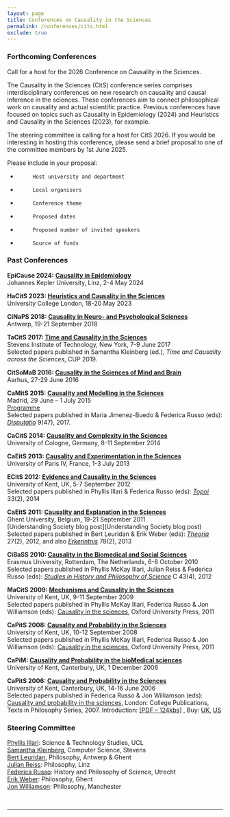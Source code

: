 ```yaml
---
layout: page
title: Conferences on Causality in the Sciences
permalink: /conferences/cits.html
exclude: true
---
```


### Forthcoming Conferences

Call for a host for the 2026 Conference on Causality in the Sciences.
 
The Causality in the Sciences (CitS) conference series comprises interdisciplinary conferences on new research on causality and causal inference in the sciences. These conferences aim to connect philosophical work on causality and actual scientific practice. Previous conferences have focused on topics such as Causality in Epidemiology (2024) and Heuristics and Causality in the Sciences (2023), for example. 
 
The steering committee is calling for a host for CitS 2026. If you would be interesting in hosting this conference, please send a brief proposal to one of the committee members by 1st June 2025.
 
Please include in your proposal:
-          Host university and department
-          Local organisers
-          Conference theme 
-          Proposed dates
-          Proposed number of invited speakers
-          Source of funds

### Past Conferences

**EpiCause 2024:** [**Causality in Epidemiology**](https://www.jku.at/en/institute-of-philosophy-and-scientific-method/epicause-2024/)  
Johannes Kepler University, Linz, 2-4 May 2024

**HaCitS 2023: [Heuristics and Causality in the Sciences](https://sites.google.com/stevens.edu/hacits2023)**  
University College London, 18-20 May 2023

**CiNaPS 2018: [Causality in Neuro- and Psychological Sciences](https://www.uantwerpen.be/en/conferences/cinaps-2018/)**  
Antwerp, 19-21 September 2018

**TaCitS 2017: [Time and Causality in the Sciences](http://tacits.stevens.edu)**  
Stevens Institute of Technology, New York, 7-9 June 2017  
Selected papers published in Samantha Kleinberg (ed.), _Time and Causality across the Sciences_, CUP 2019.

**CitSoMaB 2016: [Causality in the Sciences of Mind and Brain](http://conferences.au.dk/causality2016/)**  
Aarhus, 27-29 June 2016

**CaMitS 2015: [Causality and Modelling in the Sciences](http://portal.uned.es/portal/page?_pageid=93,49819448&_dad=portal&_schema=PORTAL)**  
Madrid, 29 June – 1 July 2015  
[Programme](http://blogs.kent.ac.uk/jonw/files/2015/03/CaMitS-schedule-updates-2.doc)  
Selected papers published in Maria Jimenez-Buedo & Federica Russo (eds): [_Disputatio_](https://www.degruyter.com/view/j/disp.2017.9.issue-47/issue-files/disp.2017.9.issue-47.xml) 9(47), 2017.

**CaCitS 2014: [Causality and Complexity in the Sciences](http://www.clde.uni-koeln.de/?page_id=1794)**  
University of Cologne, Germany, 8-11 September 2014

**CaEitS 2013: [Causality and Experimentation in the Sciences](http://caeits.sciencesconf.org/)**  
University of Paris IV, France, 1-3 July 2013

**ECitS 2012: [Evidence and Causality in the Sciences](http://blogs.kent.ac.uk/jonw/ecits-2012-evidence-and-causality-in-the-sciences/ "ECitS 2012 – Evidence and Causality in the Sciences")**  
University of Kent, UK, 5-7 September 2012  
Selected papers published in Phyllis Illari & Federica Russo (eds): _[Topoi](http://link.springer.com/journal/11245/33/2/page/1)_ 33(2), 2014

**CaEitS 2011: [Causality and Explanation in the Sciences](http://www.caeits2011.ugent.be/)**  
Ghent University, Belgium, 19-21 September 2011  
[Understanding Society blog post](Understanding Society blog post)  
Selected papers published in Bert Leuridan & Erik Weber (eds): _[Theoria](http://www.ehu.es/ojs/index.php/THEORIA/issue/view/473)_ 27(2), 2012, and also _[Erkenntnis](http://link.springer.com/journal/10670/78/2/suppl/page/1)_ 78(2), 2013

**CiBaSS 2010: [Causality in the Biomedical and Social Sciences](http://www.eur.nl/fw/english/eipe/conferences/conferences_archive/causalities_biomedical_sciences/)**  
Erasmus University, Rotterdam, The Netherlands, 6-8 October 2010  
Selected papers published in Phyllis McKay Illari, Julian Reiss & Federica Russo (eds): _[Studies in History and Philosophy of Science](http://www.sciencedirect.com/science/journal/13698486/43)_ C 43(4), 2012

**MaCitS 2009: [Mechanisms and Causality in the Sciences](http://blogs.kent.ac.uk/jonw/conferences/cits/macits-2009-mechanisms-and-causality-in-the-sciences/ "MaCitS 2009 – Mechanisms and Causality in the Sciences")**  
University of Kent, UK, 9-11 September 2009  
Selected papers published in Phyllis McKay Illari, Federica Russo & Jon Williamson (eds): [Causality in the sciences](http://ukcatalogue.oup.com/product/9780199574131.do), Oxford University Press, 2011

**CaPitS 2008: [Causality and Probability in the Sciences](http://blogs.kent.ac.uk/jonw/conferences/cits/capits-2008-causality-and-probability-in-the-sciences/ "CaPitS 2008 – Causality and Probability in the Sciences")**  
University of Kent, UK, 10-12 September 2008  
Selected papers published in Phyllis McKay Illari, Federica Russo & Jon Williamson (eds): [Causality in the sciences](http://ukcatalogue.oup.com/product/9780199574131.do), Oxford University Press, 2011

**CaPiM: [Causality and Probability in the bioMedical sciences](http://blogs.kent.ac.uk/jonw/conferences/cits/causality-and-probability-in-the-biomedical-sciences/ "CaPiM – Causality and Probability in the Biomedical Sciences")**  
University of Kent, Canterbury, UK, 1 December 2006

**CaPitS 2006: [Causality and Probability in the Sciences](http://blogs.kent.ac.uk/jonw/conferences/cits/cits-2006/ "CiTS 2006 – Causality and Probability in the Sciences")**  
University of Kent, Canterbury, UK, 14-16 June 2006  
Selected papers published in Federica Russo & Jon Williamson (eds): [Causality and probability in the sciences](http://www.collegepublications.co.uk/philosophy/?00003), London: College Publications, Texts in Philosophy Series, 2007. Introduction: [\[PDF – 124kbs\]](http://blogs.kent.ac.uk/jonw/files/2015/03/caus-and-prob-intro.pdf) , Buy: [UK](https://www.amazon.co.uk/Causality-Probability-Sciences-Jon-Williamson/dp/1904987354/sr=8-1/qid=1171288588/ref=sr_1_1/203-7759429-5471961?ie=UTF8&s=books), [US](https://www.amazon.com/Causality-Probability-Sciences-F-Russo/dp/1904987354/sr=8-1/qid=1171288650/ref=sr_1_1/105-3128094-2830044?ie=UTF8&s=books)

### Steering Committee

[Phyllis Illari](https://www.ucl.ac.uk/sts/staff/illari): Science & Technology Studies, UCL  
[Samantha Kleinberg](http://www.skleinberg.org/), Computer Science, Stevens  
[Bert Leuridan](https://www.uantwerpen.be/en/staff/bert-leuridan/), Philosophy, Antwerp & Ghent  
[Julian Reiss](http://jreiss.org/): Philosophy, Linz  
[Federica Russo](https://www.uu.nl/staff/FRusso): History and Philosophy of Science, Utrecht  
[Erik Weber](https://biblio.ugent.be/person/801000630860): Philosophy, Ghent  
[Jon Williamson](https://jonwilliamson.uk/): Philosophy, Manchester

<br>

* * *

<br>

<!---
### Related Events

11 August 2011 – **Third UCL-Kent workshop on causality** (UCL, [Centre for Reasoning](http://www.kent.ac.uk/reasoning))


9-10 June 2011 – **Causality and intervention** (Kent Reid Hall Campus, Paris, [Centre for Reasoning](http://www.kent.ac.uk/reasoning))

Organised by [Federica Russo](/cdn-cgi/l/email-protection#ec8ac29e999f9f83ac87898298c28d8fc29987) and [Phyllis McKay Illari](/cdn-cgi/l/email-protection#0d7d23606e666c744d66686379236c6e237866).  
Slides: [Neil Bramley](http://blogs.kent.ac.uk/jonw/files/2015/03/Bramley.pptx), [Lorenzo Casini](https://prezi.com/secure/7ed594286a2b8098e2ef3e475144347c1ea2480a/), [Luis Mireles-Flores & Francois Claveau](https://prezi.com/secure/7ed594286a2b8098e2ef3e475144347c1ea2480a/), [Phyllis McKay Illari](http://blogs.kent.ac.uk/jonw/files/2015/03/Illari06-11.pptx), [Eric Raidl](http://blogs.kent.ac.uk/jonw/files/2015/03/Raidl2011.pdf), [Federica Russo](http://blogs.kent.ac.uk/jonw/files/2015/03/Russo.pptx)

[![DSC08210_s0201](http://blogs.kent.ac.uk/jonw/files/2015/03/DSC08210_s0201-150x150.jpg)](http://blogs.kent.ac.uk/jonw/files/2015/03/DSC08210_s0201.jpg)[![DSC08213_s0202](http://blogs.kent.ac.uk/jonw/files/2015/03/DSC08213_s0202-150x150.jpg)](http://blogs.kent.ac.uk/jonw/files/2015/03/DSC08213_s0202.jpg) 

10-11 January 2011 – **Work in progress on causality and evidence** (Kent Brussels Campus, [Centre for Reasoning](http://www.kent.ac.uk/reasoning))

Organised by [Federica Russo](/cdn-cgi/l/email-protection#fe98d08c8b8d8d91be959b908ad09f9dd08b95) and [Phyllis McKay Illari](/cdn-cgi/l/email-protection#87f7a9eae4ece6fec7ece2e9f3a9e6e4a9f2ec).  
Slides: [Bruno Bauwens](http://users.ugent.be/~bbauwens/papers/brunoBauwensCausInScienceJan2011.pdf), [Lorenzo Casini](http://blogs.kent.ac.uk/jonw/files/2015/03/casini.ppt), [Francois Claveau](https://prezi.com/secure/154108896ebf4a65f1283837806fbb86b2028f61/), [Phyllis McKay Illari](http://blogs.kent.ac.uk/jonw/files/2015/03/illari01-11.ppt), [Jan Lemeire](http://blogs.kent.ac.uk/jonw/files/2015/03/lemeire2011.pdf), [Alessio Moneta & Federica Russo](http://blogs.kent.ac.uk/jonw/files/2015/03/Moneta-Russo.ppt)



18 August 2010: **Workshop on mechanisms and causality, Ghent, Belgium** (Philosophy faculty)

Speakers include Phyllis Illari; Federica Russo; Jan Lemiere; Meinard Kuhlmann

[![IMG_0039_s0301](http://blogs.kent.ac.uk/jonw/files/2015/03/IMG_0039_s0301-150x150.jpg)](http://blogs.kent.ac.uk/jonw/files/2015/03/IMG_0039_s0301.jpg)[![IMG_0041_s0302](http://blogs.kent.ac.uk/jonw/files/2015/03/IMG_0041_s0302-150x150.jpg)](http://blogs.kent.ac.uk/jonw/files/2015/03/IMG_0041_s0302.jpg)[![IMG_0040_s0303](http://blogs.kent.ac.uk/jonw/files/2015/03/IMG_0040_s0303-150x150.jpg)](http://blogs.kent.ac.uk/jonw/files/2015/03/IMG_0040_s0303.jpg)[![IMG_0044_s0304](http://blogs.kent.ac.uk/jonw/files/2015/03/IMG_0044_s0304-150x150.jpg)](http://blogs.kent.ac.uk/jonw/files/2015/03/IMG_0044_s0304.jpg)[![IMG_0047_s0305](http://blogs.kent.ac.uk/jonw/files/2015/03/IMG_0047_s0305-150x150.jpg)](http://blogs.kent.ac.uk/jonw/files/2015/03/IMG_0047_s0305.jpg)[![IMG_0051_s0306](http://blogs.kent.ac.uk/jonw/files/2015/03/IMG_0051_s0306-150x150.jpg)](http://blogs.kent.ac.uk/jonw/files/2015/03/IMG_0051_s0306.jpg)[![IMG_0046_s0306](http://blogs.kent.ac.uk/jonw/files/2015/03/IMG_0046_s0306-150x150.jpg)](http://blogs.kent.ac.uk/jonw/files/2015/03/IMG_0046_s0306.jpg)[![IMG_0048_s0307](http://blogs.kent.ac.uk/jonw/files/2015/03/IMG_0048_s0307-150x150.jpg)](http://blogs.kent.ac.uk/jonw/files/2015/03/IMG_0048_s0307.jpg)[![IMG_0045_s0308](http://blogs.kent.ac.uk/jonw/files/2015/03/IMG_0045_s0308-150x150.jpg)](http://blogs.kent.ac.uk/jonw/files/2015/03/IMG_0045_s0308.jpg)[![IMG_0049_s0309](http://blogs.kent.ac.uk/jonw/files/2015/03/IMG_0049_s0309-150x150.jpg)](http://blogs.kent.ac.uk/jonw/files/2015/03/IMG_0049_s0309.jpg)

28-29 June 2010 – **Work in progress in causal and probabilistic reasoning** (Kent Reid Hall Campus, Paris, [Centre for Reasoning](http://www.kent.ac.uk/reasoning))



27 January 2010 – **Second UCL-Kent workshop on causality** (KS25, 11-5.20pm, [Centre for Reasoning](http://www.kent.ac.uk/reasoning))



16 June 2009: **Workshop on mechanisms and causality in the sciences, Ghent, Belgium** (room 219, Philosophy faculty)

*   10.30-11.10 Isabelle Drouet: ‘The propensity interpretation of fitness’
*   11.20-12.00 Phyllis Illari: ‘Function’
*   1.30-2.10 Federica Russo: ‘Extrapolation and external validity’
*   2.20-3.00 Jan Lemiere: ‘Menzies’ contextualism’
*   3.30-5.00 Erik Weber: ‘Causal perspectivalism’



Spring 2009: **Reading group, Belgium**  
25 February: [Picket and Pearl 01](http://blogs.kent.ac.uk/jonw/files/2015/03/Picket-and-Pearl-01.pdf), [Courgeau 03](http://blogs.kent.ac.uk/jonw/files/2015/03/Courgeau-03.pdf) (3.00-5.30pm, [room 5k327 VUB](http://www.vub.ac.be/english/infoabout/campuses/index.html))  

8 April: [Heckman 08 – Econometric causality](http://blogs.kent.ac.uk/jonw/files/2015/03/Heckman-08-Econometric-causality.pdf) (3.30-5.30pm, [room KE.2.16 VUB](http://www.vub.ac.be/english/infoabout/campuses/index.html))  
6 May: [Machamer 04 – Activities and Causation](http://blogs.kent.ac.uk/jonw/files/2015/03/Machamer-04-Activities-and-Causation.pdf), [Bogen 08 – Causally productive activities](http://blogs.kent.ac.uk/jonw/files/2015/03/Bogen-08-Causally-productive-activities.pdf) (3.30-5.30pm, [room KE.2.16 VUB](http://www.vub.ac.be/english/infoabout/campuses/index.html))  
2 June: sections 1-4 of [Menzies 04 – Difference-making in context](http://blogs.kent.ac.uk/jonw/files/2015/03/Menzies-04-Difference-making-in-context.pdf), and [Menzies 04 – Causation in context](http://blogs.kent.ac.uk/jonw/files/2015/03/Menzies-04-Causation-in-context.pdf) (3.30-5.30pm, [room KE.2.16 VUB](http://www.vub.ac.be/english/infoabout/campuses/index.html))



Spring 2009: [Causal inference seminar and discussion group](http://talks.cam.ac.uk/show/index/17129), Cambridge



2008-9: Lille discussion group  
18 December 2008: [Wimsatt 94 – The ontology of complex systems1994](http://blogs.kent.ac.uk/jonw/files/2015/03/Wimsatt-94-The-ontology-of-complex-systems1994.pdf), [Bechtel Abrahamsen 08 – From reduction back to higher levels](http://blogs.kent.ac.uk/jonw/files/2015/03/Bechtel-Abrahamsen-08-From-reduction-back-to-higher-levels.pdf), Leuridan – Can Mechanisms Really Replace Laws of Nature (12 noon, [Les 3 Brasseurs](https://maps.google.co.uk/maps?f=q&hl=en%E2%89%A5ocode=&q=les+3+brasseurs+in+lille&sll=53.800651,-4.064941&sspn=26.926399,28.300781&ie=UTF8&ll=50.633757,3.066838&spn=0.014018,0.013819&z=16&iwloc=A))

[![18122008_s0401](http://blogs.kent.ac.uk/jonw/files/2015/03/18122008_s0401-150x150.jpg)](http://blogs.kent.ac.uk/jonw/files/2015/03/18122008_s0401.jpg)[![18122008(003)_s0402](http://blogs.kent.ac.uk/jonw/files/2015/03/18122008003_s0402-150x150.jpg)](http://blogs.kent.ac.uk/jonw/files/2015/03/18122008003_s0402.jpg)

[![18122008(002)_s0403](http://blogs.kent.ac.uk/jonw/files/2015/03/18122008002_s0403-150x150.jpg)](http://blogs.kent.ac.uk/jonw/files/2015/03/18122008002_s0403.jpg)[![18122008(001)_s0404](http://blogs.kent.ac.uk/jonw/files/2015/03/18122008001_s0404-150x150.jpg)](http://blogs.kent.ac.uk/jonw/files/2015/03/18122008001_s0404.jpg)


Autumn 2008: **Reading group, Belgium**  
14 October: [Psillos – A Glimpse of the Secret Connexion: Harmonising Mechanisms with Counterfactuals](http://www.phs.uoa.gr/~psillos/Publications_files/Psillos-PoS.pdf) (3-5pm, [room 5k327 VUB](http://www.vub.ac.be/english/infoabout/campuses/index.html))  
18 November: [Gerring 05 – Causation – a unified framework for the social sciences](http://blogs.kent.ac.uk/jonw/files/2015/03/Gerring-05-Causation-a-unified-framework-for-the-social-sciences.pdf) (3-5pm, [room 5k327 VUB](http://www.vub.ac.be/english/infoabout/campuses/index.html))  
10 December: [Parascandola Weed 01 – Causation in epidemiology](http://blogs.kent.ac.uk/jonw/files/2015/03/Parascandola-Weed-01-Causation-in-epidemiology.pdf), [Rothman Greenland 05 – Causation and Causal Inference in Epidemiology](http://blogs.kent.ac.uk/jonw/files/2015/03/Rothman-Greenland-05-Causation-and-Causal-Inference-in-Epidemiology.pdf), [Tam 06 – Causal thinking and causal language in epidemiology](http://blogs.kent.ac.uk/jonw/files/2015/03/Tam-06-Causal-thinking-and-causal-language-in-epidemiology.pdf) (4-6pm, [room 5k327 VUB](http://www.vub.ac.be/english/infoabout/campuses/index.html))



23 July 2008 – **Kent-UCL workshop on causality and linking mechanisms** (CGU2, 1-6pm, Kent [Centre for Reasoning](http://www.kent.ac.uk/reasoning/)
--!>
